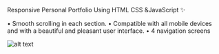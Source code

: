 Responsive Personal Portfolio Using HTML CSS &JavaScript ✨

• Smooth scrolling in each section.
• Compatible with all mobile devices and with a beautiful and pleasant user interface.
• 4 navigation screens

![alt text](assets/img/preview.png.jpg)